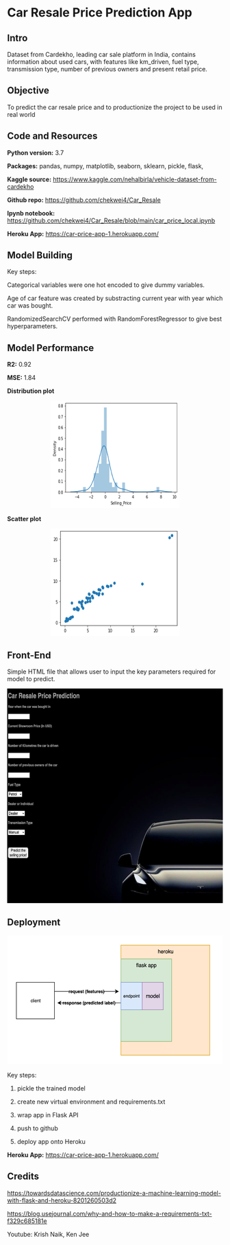 # Car Resale Price Prediction App

## Intro
Dataset from Cardekho, leading car sale platform in India, contains information about used cars, with features like km_driven, fuel type, transmission type, number of previous owners and present retail price. 

## Objective 
To predict the car resale price and to productionize the project to be used in real world

## Code and Resources
**Python version:** 3.7

**Packages:** pandas, numpy, matplotlib, seaborn, sklearn, pickle, flask, 

**Kaggle source:** https://www.kaggle.com/nehalbirla/vehicle-dataset-from-cardekho

**Github repo:** https://github.com/chekwei4/Car_Resale

**Ipynb notebook:** https://github.com/chekwei4/Car_Resale/blob/main/car_price_local.ipynb

**Heroku App:** https://car-price-app-1.herokuapp.com/

## Model Building 

Key steps:

Categorical variables were one hot encoded to give dummy variables. 

Age of car feature was created by substracting current year with year which car was bought. 

RandomizedSearchCV performed with RandomForestRegressor to give best hyperparameters. 

## Model Performance 

**R2:** 0.92

**MSE:**  1.84

**Distribution plot**
<p align="center">
    <img width=300, height=250, src="./images/distplot.png">
</p>

**Scatter plot**
<p align="center">
    <img width=300, height=250, src="./images/scatterplot.png">
</p>

## Front-End
Simple HTML file that allows user to input the key parameters required for model to predict. 

<p align="center">
    <img width=600, height=500, src="./images/app.png">
</p>

## Deployment
<p align="center">
    <img width=600, height=300, src="./images/flaskheroku.png">
</p>

Key steps:

1. pickle the trained model

2. create new virtual environment and requirements.txt

3. wrap app in Flask API

4. push to github

5. deploy app onto Heroku

**Heroku App:** https://car-price-app-1.herokuapp.com/

<!-- ![flask heroku info](./images/flaskheroku.png) -->




## Credits
https://towardsdatascience.com/productionize-a-machine-learning-model-with-flask-and-heroku-8201260503d2

https://blog.usejournal.com/why-and-how-to-make-a-requirements-txt-f329c685181e

Youtube: Krish Naik, Ken Jee